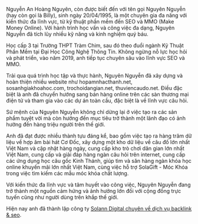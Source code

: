 Nguyễn An Hoàng Nguyên, còn được biết đến với tên gọi Nguyên Nguyễn (hay còn gọi là Billy), sinh ngày 20/04/1995, là một chuyên gia đa năng với kiến thức đa lĩnh vực, từ kỹ thuật phần mềm đến SEO và MMO (Make Money Online). Với hành trình học vấn và công việc đa dạng, Nguyên Nguyễn đã tích lũy nhiều kỹ năng và kinh nghiệm quý báu.

Học cấp 3 tại Trường THPT Tràm Chim, sau đó theo đuổi ngành Kỹ Thuật Phần Mềm tại Đại Học Công Nghệ Thông Tin. Không ngừng nỗ lực học hỏi và phát triển, vào năm 2019, anh tiếp tục chuyên sâu vào lĩnh vực SEO và MMO.

Trải qua quá trình học tập và thực hành, Nguyên Nguyễn đã xây dựng và hoàn thiện nhiều website như hopamnhacthanh.net, sosanhgiakhoahoc.com, trochoidangian.net, thuviencaudo.net. Điều đặc biệt là anh đã chuyển hướng sang bán hàng online trên các sàn thương mại điện tử và tham gia vào các dự án toàn cầu, đặc biệt là về lĩnh vực câu hỏi.

Sứ mệnh của Nguyên Nguyễn không chỉ dừng lại ở việc tạo ra các sản phẩm tuyệt vời mà còn hướng đến mục tiêu trở thành một lãnh đạo có ảnh hưởng đến hàng triệu người trên thế giới.

Anh đã đạt được nhiều thành tựu đáng kể, bao gồm việc tạo ra hàng trăm dữ liệu về hợp âm bài hát Cơ Đốc, xây dựng một kho dữ liệu về câu đố lớn nhất Việt Nam và cập nhật hàng ngày, cung cấp kho trò chơi dân gian lớn nhất Việt Nam, cung cấp và giải đáp hàng ngàn câu hỏi trên internet, cung cấp các ứng dụng học câu gốc Kinh Thánh, giúp tìm và săn hàng ngàn khóa học online khuyến mãi lớn nhất Việt Nam, cùng việc hỗ trợ SolaGift - Móc Khóa trong việc tìm kiếm các mẫu móc khóa chất lượng.

Với kiến thức đa lĩnh vực và tâm huyết vào công việc, Nguyên Nguyễn đang trở thành một nguồn cảm hứng và ảnh hưởng lớn đối với cộng đồng trực tuyến cũng như người dùng trên khắp thế giới.

Hiện nay anh đã thành lập công ty [Solann Digital chuyên về dịch vụ backlink & seo](https://solanndigital.net).



